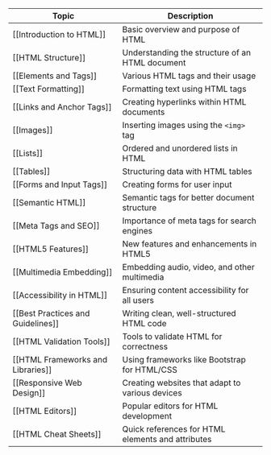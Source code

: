 
| Topic                                | Description                                        |
|--------------------------------------|----------------------------------------------------|
| [[Introduction to HTML]]             | Basic overview and purpose of HTML                  |
| [[HTML Structure]]                   | Understanding the structure of an HTML document     |
| [[Elements and Tags]]                    | Various HTML tags and their usage                   |
| [[Text Formatting]]                      | Formatting text using HTML tags                     |
| [[Links and Anchor Tags]]                 | Creating hyperlinks within HTML documents            |
| [[Images]]                 | Inserting images using the `<img>` tag              |
| [[Lists]]                                | Ordered and unordered lists in HTML                 |
| [[Tables]]                               | Structuring data with HTML tables                  |
| [[Forms and Input Tags]]                  | Creating forms for user input                       |
| [[Semantic HTML]]                        | Semantic tags for better document structure        |
| [[Meta Tags and SEO]]                    | Importance of meta tags for search engines          |
| [[HTML5 Features]]                       | New features and enhancements in HTML5              |
| [[Multimedia Embedding]]                  | Embedding audio, video, and other multimedia        |
| [[Accessibility in HTML]]                 | Ensuring content accessibility for all users        |
| [[Best Practices and Guidelines]]         | Writing clean, well-structured HTML code            |
| [[HTML Validation Tools]]                 | Tools to validate HTML for correctness              |
| [[HTML Frameworks and Libraries]]         | Using frameworks like Bootstrap for HTML/CSS       |
| [[Responsive Web Design]]                 | Creating websites that adapt to various devices     |
| [[HTML Editors]]                         | Popular editors for HTML development                |
| [[HTML Cheat Sheets]]                    | Quick references for HTML elements and attributes  |
